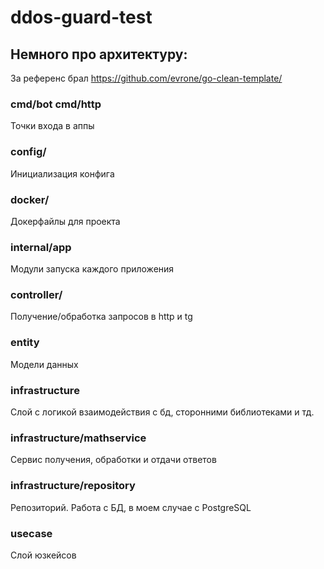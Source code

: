 # ddos-guard-test

## Немного про архитектуру:
За референс брал https://github.com/evrone/go-clean-template/

### cmd/bot cmd/http
Точки входа в аппы

### config/
Инициализация конфига

### docker/
Докерфайлы для проекта

### internal/app
Модули запуска каждого приложения

### controller/
Получение/обработка запросов в http и tg

### entity
Модели данных

### infrastructure
Слой с логикой взаимодействия с бд, сторонними библиотеками и тд.

### infrastructure/mathservice
Сервис получения, обработки и отдачи ответов

### infrastructure/repository
Репозиторий. Работа с БД, в моем случае с PostgreSQL

### usecase
Слой юзкейсов